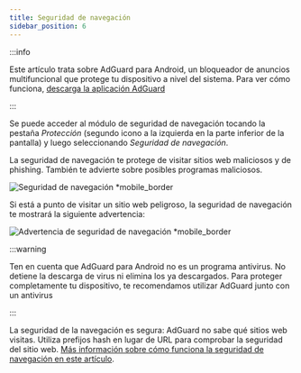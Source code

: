 ```yaml
---
title: Seguridad de navegación
sidebar_position: 6
---
```


:::info

Este artículo trata sobre AdGuard para Android, un bloqueador de anuncios multifuncional que protege tu dispositivo a nivel del sistema. Para ver cómo funciona, [descarga la aplicación AdGuard](https://agrd.io/download-kb-adblock)

:::

Se puede acceder al módulo de seguridad de navegación tocando la pestaña _Protección_ (segundo icono a la izquierda en la parte inferior de la pantalla) y luego seleccionando _Seguridad de navegación_.

La seguridad de navegación te protege de visitar sitios web maliciosos y de phishing. También te advierte sobre posibles programas maliciosos.

![Seguridad de navegación \*mobile_border](https://cdn.adtidy.org/blog/new/1y6a8browsing_security.png)

Si está a punto de visitar un sitio web peligroso, la seguridad de navegación te mostrará la siguiente advertencia:

![Advertencia de seguridad de navegación \*mobile_border](https://cdn.adtidy.org/blog/new/o8s3Screenshot_2023-06-29-15-49-01-514-edit_com.android.chrome.jpg)

:::warning

Ten en cuenta que AdGuard para Android no es un programa antivirus. No detiene la descarga de virus ni elimina los ya descargados. Para proteger completamente tu dispositivo, te recomendamos utilizar AdGuard junto con un antivirus

:::

La seguridad de la navegación es segura: AdGuard no sabe qué sitios web visitas. Utiliza prefijos hash en lugar de URL para comprobar la seguridad del sitio web. [Más información sobre cómo funciona la seguridad de navegación en este artículo](/general/browsing-security/).
